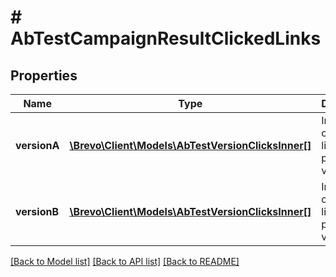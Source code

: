 # # AbTestCampaignResultClickedLinks

## Properties

Name | Type | Description | Notes
------------ | ------------- | ------------- | -------------
**versionA** | [**\Brevo\Client\Models\AbTestVersionClicksInner[]**](AbTestVersionClicksInner.md) | Information on clicked links for a particular version |
**versionB** | [**\Brevo\Client\Models\AbTestVersionClicksInner[]**](AbTestVersionClicksInner.md) | Information on clicked links for a particular version |

[[Back to Model list]](../../README.md#models) [[Back to API list]](../../README.md#endpoints) [[Back to README]](../../README.md)
